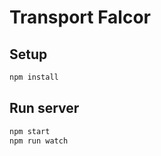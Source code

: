 # Transport Falcor

## Setup

```bash
npm install
```

## Run server

```bash
npm start
npm run watch
```